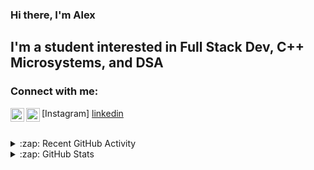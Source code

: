 ### Hi there, I'm Alex  


## I'm a student interested in Full Stack Dev, C++ Microsystems, and DSA 


### Connect with me:

<img align="left" alt="Instagram" width="22px" src="https://www.instagram.com/alexandermehta/" />[Instagram]
<img align="left" alt="Linkedin" width="22px" src="https://www.linkedin.com/in/alexander-mehta-b97659220/" />[linkedin]

<br />


<details>
  <summary>:zap: Recent GitHub Activity</summary>


</details>

<details>
  <summary>:zap: GitHub Stats</summary>

  <img align="left" alt="Alex Mehta's GitHub Stats" src="https://github-readme-stats.codestackr.vercel.app/api?username=alexmehta&show_icons=true&hide_border=true" />

</details>

[linkedin]: https://www.linkedin.com/in/alexander-mehta-b97659220/
